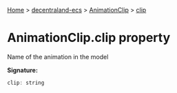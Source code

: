 [Home](./index) &gt; [decentraland-ecs](./decentraland-ecs.md) &gt; [AnimationClip](./decentraland-ecs.animationclip.md) &gt; [clip](./decentraland-ecs.animationclip.clip.md)

# AnimationClip.clip property

Name of the animation in the model

**Signature:**
```javascript
clip: string
```

